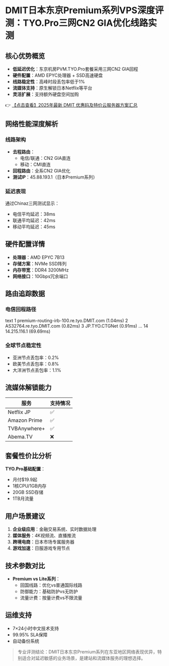 # DMIT日本东京Premium系列VPS深度评测：TYO.Pro三网CN2 GIA优化线路实测

## 核心优势概览
- **低延迟优化**：东京机房PVM.TYO.Pro套餐采用三网CN2 GIA回程
- **硬件配置**：AMD EPYC处理器 + SSD高速硬盘
- **线路稳定性**：高峰时段丢包率低于1%
- **流媒体支持**：原生解锁日本Netflix等平台
- **灵活扩展**：支持额外硬盘空间加购

👉 [【点击查看】2025年最新 DMIT 优惠码及特价云服务器方案汇总](https://bit.ly/dmit_coupon)

## 网络性能深度解析
### 线路架构
- **去程路由**：
  - 电信/联通：CN2 GIA直连
  - 移动：CMI直连
- **回程路由**：全系CN2 GIA优化
- **测试IP**：45.88.193.1（日本Premium系列）

### 延迟表现
通过Chinaz三网测试显示：
- 电信平均延迟：38ms
- 联通平均延迟：42ms
- 移动平均延迟：45ms

## 硬件配置详情
- **处理器**：AMD EPYC 7B13
- **存储方案**：NVMe SSD阵列
- **内存带宽**：DDR4 3200MHz
- **网络接口**：10Gbps冗余端口

## 路由追踪数据
### 电信回程路径
text
1  premium-routing-irb-100.re.tyo.DMIT.com (1.04ms)
2  AS32764.re.tyo.DMIT.com (0.82ms)
3  JP.TYO.CTGNet (0.91ms)
...
14  14.215.116.1 (69.69ms)

### 全球节点稳定性
- 亚洲节点丢包率：0.2%
- 欧美节点丢包率：0.8%
- 大洋洲节点丢包率：1.1%

## 流媒体解锁能力
| 服务         | 支持情况 |
|--------------|----------|
| Netflix JP   | ✅        |
| Amazon Prime | ✅        |
| TVBAnywhere+ | ✅        |
| Abema.TV     | ❌        |

## 套餐性价比分析
**TYO.Pro基础配置**：
- 月付$19.9起
- 1核CPU/1GB内存
- 20GB SSD存储
- 1TB月流量

## 用户场景建议
1. **企业级应用**：金融交易系统、实时数据处理
2. **媒体服务**：4K视频流、直播推流
3. **跨境电商**：日本市场专属服务器
4. **游戏加速**：日服游戏专用节点

## 技术参数对比
- **Premium vs Lite系列**：
  - 回国线路：优化vs普通国际线路
  - 防御能力：基础防护vs无防护
  - 流量计费：按量计费vs不限流量

## 运维支持
- 7×24小时中文技术支持
- 99.95% SLA保障
- 自动备份系统

> 专业评测结论：DMIT日本东京Premium系列在东亚地区网络表现优异，特别适合对延迟敏感的业务场景，是建站和流媒体服务的理想选择。